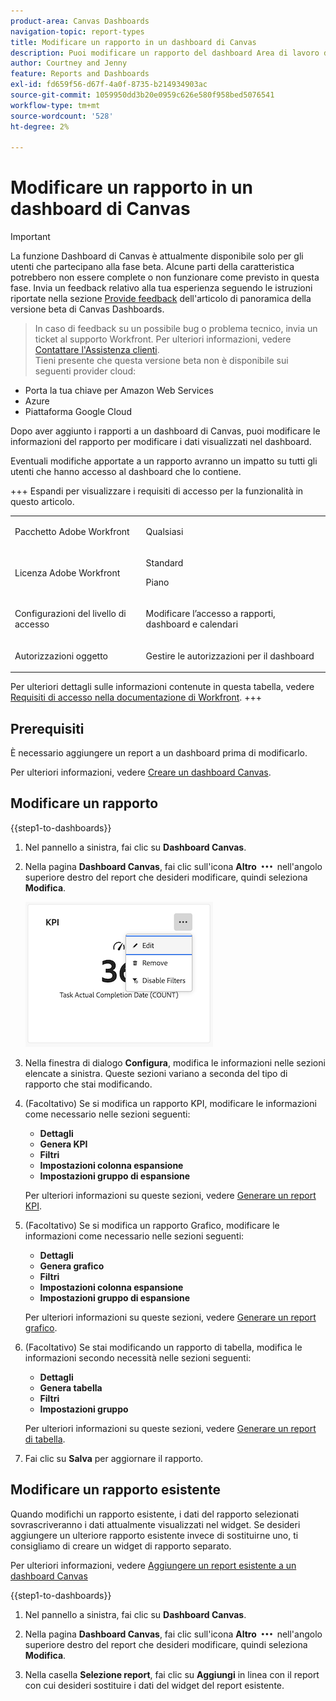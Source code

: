 ```yaml
---
product-area: Canvas Dashboards
navigation-topic: report-types
title: Modificare un rapporto in un dashboard di Canvas
description: Puoi modificare un rapporto del dashboard Area di lavoro dopo averlo creato.
author: Courtney and Jenny
feature: Reports and Dashboards
exl-id: fd659f56-d67f-4a0f-8735-b214934903ac
source-git-commit: 1059950dd3b20e0959c626e580f958bed5076541
workflow-type: tm+mt
source-wordcount: '528'
ht-degree: 2%

---
```


# Modificare un rapporto in un dashboard di Canvas

>[!IMPORTANT]
>
>La funzione Dashboard di Canvas è attualmente disponibile solo per gli utenti che partecipano alla fase beta. Alcune parti della caratteristica potrebbero non essere complete o non funzionare come previsto in questa fase. Invia un feedback relativo alla tua esperienza seguendo le istruzioni riportate nella sezione [Provide feedback](/help/quicksilver/product-announcements/betas/canvas-dashboards-beta/canvas-dashboards-beta-information.md#provide-feedback) dell&#39;articolo di panoramica della versione beta di Canvas Dashboards.<br>
>>In caso di feedback su un possibile bug o problema tecnico, invia un ticket al supporto Workfront. Per ulteriori informazioni, vedere [Contattare l&#39;Assistenza clienti](/help/quicksilver/workfront-basics/tips-tricks-and-troubleshooting/contact-customer-support.md).<br>
>>Tieni presente che questa versione beta non è disponibile sui seguenti provider cloud:
>
>* Porta la tua chiave per Amazon Web Services
>* Azure
>* Piattaforma Google Cloud

Dopo aver aggiunto i rapporti a un dashboard di Canvas, puoi modificare le informazioni del rapporto per modificare i dati visualizzati nel dashboard.

Eventuali modifiche apportate a un rapporto avranno un impatto su tutti gli utenti che hanno accesso al dashboard che lo contiene.


+++ Espandi per visualizzare i requisiti di accesso per la funzionalità in questo articolo.

<table style="table-layout:auto"> 
<col> 
</col> 
<col> 
</col> 
<tbody> 
<tr> 
   <td role="rowheader"><p>Pacchetto Adobe Workfront</p></td> 
   <td> 
<p>Qualsiasi </p> 
   </td> 
<tr> 
 <tr> 
   <td role="rowheader"><p>Licenza Adobe Workfront</p></td> 
   <td> 
<p>Standard</p> 
<p>Piano</p> 
   </td> 
   </tr> 
  </tr> 
  <tr> 
   <td role="rowheader"><p>Configurazioni del livello di accesso</p></td> 
   <td><p>Modificare l’accesso a rapporti, dashboard e calendari</p>
  </td> 
  </tr>  
        <tr> 
   <td role="rowheader"><p>Autorizzazioni oggetto</p></td> 
   <td><p>Gestire le autorizzazioni per il dashboard</p>
  </td> 
  </tr>
</tbody> 
</table>

Per ulteriori dettagli sulle informazioni contenute in questa tabella, vedere [Requisiti di accesso nella documentazione di Workfront](/help/quicksilver/administration-and-setup/add-users/access-levels-and-object-permissions/access-level-requirements-in-documentation.md).
+++

## Prerequisiti

È necessario aggiungere un report a un dashboard prima di modificarlo.

Per ulteriori informazioni, vedere [Creare un dashboard Canvas](/help/quicksilver/reports-and-dashboards/canvas-dashboards/create-dashboards/create-dashboards.md).

## Modificare un rapporto

{{step1-to-dashboards}}

1. Nel pannello a sinistra, fai clic su **Dashboard Canvas**.

1. Nella pagina **Dashboard Canvas**, fai clic sull&#39;icona **Altro** ![Altro](assets/more-icon.png) nell&#39;angolo superiore destro del report che desideri modificare, quindi seleziona **Modifica**.

   ![Modifica un report](assets/edit-report-box.png)

1. Nella finestra di dialogo **Configura**, modifica le informazioni nelle sezioni elencate a sinistra. Queste sezioni variano a seconda del tipo di rapporto che stai modificando.

1. (Facoltativo) Se si modifica un rapporto KPI, modificare le informazioni come necessario nelle sezioni seguenti:

   * **Dettagli**
   * **Genera KPI**
   * **Filtri**
   * **Impostazioni colonna espansione**
   * **Impostazioni gruppo di espansione**

   Per ulteriori informazioni su queste sezioni, vedere [Generare un report KPI](/help/quicksilver/reports-and-dashboards/canvas-dashboards/add-reports/build-kpi-report.md).

1. (Facoltativo) Se si modifica un rapporto Grafico, modificare le informazioni come necessario nelle sezioni seguenti:

   * **Dettagli**
   * **Genera grafico**
   * **Filtri**
   * **Impostazioni colonna espansione**
   * **Impostazioni gruppo di espansione**

   Per ulteriori informazioni su queste sezioni, vedere [Generare un report grafico](/help/quicksilver/reports-and-dashboards/canvas-dashboards/add-reports/build-chart-report.md).

1. (Facoltativo) Se stai modificando un rapporto di tabella, modifica le informazioni secondo necessità nelle sezioni seguenti:

   * **Dettagli**
   * **Genera tabella**
   * **Filtri**
   * **Impostazioni gruppo**

   Per ulteriori informazioni su queste sezioni, vedere [Generare un report di tabella](/help/quicksilver/reports-and-dashboards/canvas-dashboards/add-reports/build-table-report.md).

1. Fai clic su **Salva** per aggiornare il rapporto.

## Modificare un rapporto esistente

Quando modifichi un rapporto esistente, i dati del rapporto selezionati sovrascriveranno i dati attualmente visualizzati nel widget. Se desideri aggiungere un ulteriore rapporto esistente invece di sostituirne uno, ti consigliamo di creare un widget di rapporto separato.

Per ulteriori informazioni, vedere [Aggiungere un report esistente a un dashboard Canvas](/help/quicksilver/reports-and-dashboards/canvas-dashboards/add-reports/add-existing-report.md)

{{step1-to-dashboards}}

1. Nel pannello a sinistra, fai clic su **Dashboard Canvas**.

1. Nella pagina **Dashboard Canvas**, fai clic sull&#39;icona **Altro** ![Altro](assets/more-icon.png) nell&#39;angolo superiore destro del report che desideri modificare, quindi seleziona **Modifica**.

1. Nella casella **Selezione report**, fai clic su **Aggiungi** in linea con il report con cui desideri sostituire i dati del widget del report esistente.
